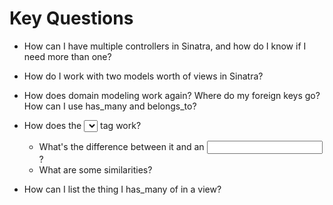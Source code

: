 # Key Questions
* How can I have multiple controllers in Sinatra, and how do I know if I need more than one?
* How do I work with two models worth of views in Sinatra?
* How does domain modeling work again? Where do my foreign keys go? How can I use has_many and belongs_to?

* How does the <select></select> tag work?
  * What's the difference between it and an <input />?
  * What are some similarities?
* How can I list the thing I has_many of in a view?
